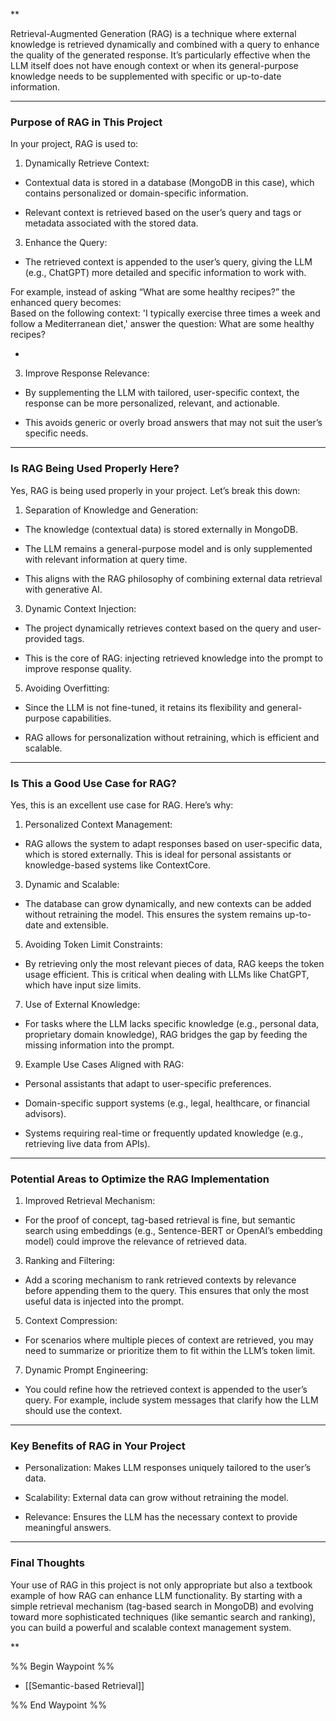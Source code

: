 **

Retrieval-Augmented Generation (RAG) is a technique where external knowledge is retrieved dynamically and combined with a query to enhance the quality of the generated response. It’s particularly effective when the LLM itself does not have enough context or when its general-purpose knowledge needs to be supplemented with specific or up-to-date information.

---

### Purpose of RAG in This Project

In your project, RAG is used to:

1. Dynamically Retrieve Context:  
      
    

- Contextual data is stored in a database (MongoDB in this case), which contains personalized or domain-specific information.
    
- Relevant context is retrieved based on the user’s query and tags or metadata associated with the stored data.
    

3. Enhance the Query:  
      
    

- The retrieved context is appended to the user’s query, giving the LLM (e.g., ChatGPT) more detailed and specific information to work with.
    

For example, instead of asking “What are some healthy recipes?” the enhanced query becomes:  
Based on the following context: 'I typically exercise three times a week and follow a Mediterranean diet,' answer the question: What are some healthy recipes?

-   
    

3. Improve Response Relevance:  
      
    

- By supplementing the LLM with tailored, user-specific context, the response can be more personalized, relevant, and actionable.
    
- This avoids generic or overly broad answers that may not suit the user’s specific needs.
    

---

### Is RAG Being Used Properly Here?

Yes, RAG is being used properly in your project. Let’s break this down:

1. Separation of Knowledge and Generation:  
      
    

- The knowledge (contextual data) is stored externally in MongoDB.
    
- The LLM remains a general-purpose model and is only supplemented with relevant information at query time.
    
- This aligns with the RAG philosophy of combining external data retrieval with generative AI.
    

3. Dynamic Context Injection:  
      
    

- The project dynamically retrieves context based on the query and user-provided tags.
    
- This is the core of RAG: injecting retrieved knowledge into the prompt to improve response quality.
    

5. Avoiding Overfitting:  
      
    

- Since the LLM is not fine-tuned, it retains its flexibility and general-purpose capabilities.
    
- RAG allows for personalization without retraining, which is efficient and scalable.
    

---

### Is This a Good Use Case for RAG?

Yes, this is an excellent use case for RAG. Here’s why:

1. Personalized Context Management:  
      
    

- RAG allows the system to adapt responses based on user-specific data, which is stored externally. This is ideal for personal assistants or knowledge-based systems like ContextCore.
    

3. Dynamic and Scalable:  
      
    

- The database can grow dynamically, and new contexts can be added without retraining the model. This ensures the system remains up-to-date and extensible.
    

5. Avoiding Token Limit Constraints:  
      
    

- By retrieving only the most relevant pieces of data, RAG keeps the token usage efficient. This is critical when dealing with LLMs like ChatGPT, which have input size limits.
    

7. Use of External Knowledge:  
      
    

- For tasks where the LLM lacks specific knowledge (e.g., personal data, proprietary domain knowledge), RAG bridges the gap by feeding the missing information into the prompt.
    

9. Example Use Cases Aligned with RAG:  
      
    

- Personal assistants that adapt to user-specific preferences.
    
- Domain-specific support systems (e.g., legal, healthcare, or financial advisors).
    
- Systems requiring real-time or frequently updated knowledge (e.g., retrieving live data from APIs).
    

---

### Potential Areas to Optimize the RAG Implementation

1. Improved Retrieval Mechanism:  
      
    

- For the proof of concept, tag-based retrieval is fine, but semantic search using embeddings (e.g., Sentence-BERT or OpenAI’s embedding model) could improve the relevance of retrieved data.
    

3. Ranking and Filtering:  
      
    

- Add a scoring mechanism to rank retrieved contexts by relevance before appending them to the query. This ensures that only the most useful data is injected into the prompt.
    

5. Context Compression:  
      
    

- For scenarios where multiple pieces of context are retrieved, you may need to summarize or prioritize them to fit within the LLM’s token limit.
    

7. Dynamic Prompt Engineering:  
      
    

- You could refine how the retrieved context is appended to the user’s query. For example, include system messages that clarify how the LLM should use the context.
    

---

### Key Benefits of RAG in Your Project

- Personalization: Makes LLM responses uniquely tailored to the user’s data.
    
- Scalability: External data can grow without retraining the model.
    
- Relevance: Ensures the LLM has the necessary context to provide meaningful answers.
    

---

### Final Thoughts

Your use of RAG in this project is not only appropriate but also a textbook example of how RAG can enhance LLM functionality. By starting with a simple retrieval mechanism (tag-based search in MongoDB) and evolving toward more sophisticated techniques (like semantic search and ranking), you can build a powerful and scalable context management system.

  
**

%% Begin Waypoint %%
- [[Semantic-based Retrieval]]

%% End Waypoint %%

